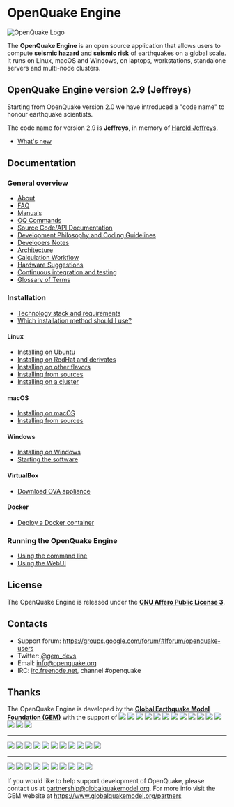 # OpenQuake Engine

![OpenQuake Logo](https://github.com/gem/oq-infrastructure/raw/master/logos/oq-logo.png)

The **OpenQuake Engine** is an open source application that allows users to compute **seismic hazard** and **seismic risk** of earthquakes on a global scale. It runs on Linux, macOS and Windows, on laptops, workstations, standalone servers and multi-node clusters.

<!-- GEM BEGIN: apply the following patch with the proper values for the next release
-| Jenkins (Python 2) | Travis CI (Python 3) |
-|       :---:        |         :---:        |
-| [![Build Status](https://ci.openquake.org/job/master_oq-engine/badge/icon)](https://ci.openquake.org/job/master_oq-engine/) | [![Build Status](https://travis-ci.org/gem/oq-engine.svg?branch=master)](https://travis-ci.org/gem/oq-engine) |
 
-### Current stable
+## OpenQuake Engine version 2.6 (Gutenberg)
 
-Current stable version is the **OpenQuake Engine 2.5** 'Fourier'. The documentation is available at https://github.com/gem/oq-engine/tree/engine-2.5#openquake-engine.
-* [What's new](https://github.com/gem/oq-engine/blob/engine-2.5/doc/whats-new.md)
-
+Starting from OpenQuake version 2.0 we have introduced a "code name" to honour earthquake scientists.
 
+The code name for version 2.6 is **Gutenberg**, in memory of [Beno Gutenberg](https://en.wikipedia.org/wiki/Beno_Gutenberg).
+* [What's new](https://github.com/gem/oq-engine/blob/engine-2.6/doc/whats-new.md)
+ 
+## Documentation
-## Documentation (master tree)
-->

## OpenQuake Engine version 2.9 (Jeffreys)

Starting from OpenQuake version 2.0 we have introduced a "code name" to honour earthquake scientists.

The code name for version 2.9 is **Jeffreys**, in memory of [Harold Jeffreys](https://en.wikipedia.org/wiki/Harold_Jeffreys).
* [What's new](https://github.com/gem/oq-engine/blob/engine-2.9/doc/whats-new.md)

## Documentation

<!-- GEM END -->

### General overview

* [About](https://github.com/gem/oq-engine/blob/engine-2.9/doc/about.md)
* [FAQ](https://github.com/gem/oq-engine/blob/engine-2.9/doc/faq.md)
* [Manuals](https://www.globalquakemodel.org/single-post/OpenQuake-Engine-Manual)
* [OQ Commands](https://github.com/gem/oq-engine/blob/engine-2.9/doc/oq-commands.md)
* [Source Code/API Documentation](http://docs.openquake.org/oq-engine/)
* [Development Philosophy and Coding Guidelines](https://github.com/gem/oq-engine/blob/engine-2.9/doc/development-guidelines.md)
* [Developers Notes](https://github.com/gem/oq-engine/blob/engine-2.9/doc/developers-notes.md)
* [Architecture](https://github.com/gem/oq-engine/blob/engine-2.9/doc/sphinx/architecture.rst)
* [Calculation Workflow](https://github.com/gem/oq-engine/blob/engine-2.9/doc/calculation-workflow.md)
* [Hardware Suggestions](https://github.com/gem/oq-engine/blob/engine-2.9/doc/hardware-suggestions.md)
* [Continuous integration and testing](https://github.com/gem/oq-engine/blob/engine-2.9/doc/testing.md)
* [Glossary of Terms](https://github.com/gem/oq-engine/blob/engine-2.9/doc/glossary.md)

### Installation

* [Technology stack and requirements](https://github.com/gem/oq-engine/blob/engine-2.9/doc/requirements.md)
* [Which installation method should I use?](https://github.com/gem/oq-engine/blob/engine-2.9/doc/installing/overview.md)

#### Linux

* [Installing on Ubuntu](https://github.com/gem/oq-engine/blob/engine-2.9/doc/installing/ubuntu.md)
* [Installing on RedHat and derivates](https://github.com/gem/oq-engine/blob/engine-2.9/doc/installing/rhel.md)
* [Installing on other flavors](https://github.com/gem/oq-engine/blob/engine-2.9/doc/installing/linux-generic.md)
* [Installing from sources](https://github.com/gem/oq-engine/blob/engine-2.9/doc/installing/development.md)
* [Installing on a cluster](https://github.com/gem/oq-engine/blob/engine-2.9/doc/installing/cluster.md)

#### macOS

* [Installing on macOS](https://github.com/gem/oq-engine/blob/engine-2.9/doc/installing/macos.md)
* [Installing from sources](https://github.com/gem/oq-engine/blob/engine-2.9/doc/installing/development.md#macos)

#### Windows

* [Installing on Windows](https://github.com/gem/oq-engine/blob/engine-2.9/doc/installing/windows.md)
* [Starting the software](https://github.com/gem/oq-engine/blob/engine-2.9/doc/running/windows.md)

#### VirtualBox

* [Download OVA appliance](https://downloads.openquake.org/ova/stable/)

#### Docker

* [Deploy a Docker container](https://github.com/gem/oq-engine/blob/engine-2.9/doc/installing/docker.md)

### Running the OpenQuake Engine

* [Using the command line](https://github.com/gem/oq-engine/blob/engine-2.9/doc/running/unix.md)
* [Using the WebUI](https://github.com/gem/oq-engine/blob/engine-2.9/doc/running/server.md)


## License

The OpenQuake Engine is released under the **[GNU Affero Public License 3](https://github.com/gem/oq-engine/blob/engine-2.9/LICENSE)**.

## Contacts

* Support forum: https://groups.google.com/forum/#!forum/openquake-users
* Twitter: [@gem_devs](https://twitter.com/gem_devs)
* Email: info@openquake.org
* IRC: [irc.freenode.net](https://webchat.freenode.net/), channel #openquake

## Thanks

The OpenQuake Engine is developed by the **[Global Earthquake Model Foundation (GEM)](http://gem.foundation)** with the support of
![](https://github.com/gem/oq-infrastructure/raw/master/logos/aus.png)
![](https://github.com/gem/oq-infrastructure/raw/master/logos/cidigen.png)
![](https://github.com/gem/oq-infrastructure/raw/master/logos/sg_170x104.jpg)
![](https://github.com/gem/oq-infrastructure/raw/master/logos/gfz.png)
![](https://github.com/gem/oq-infrastructure/raw/master/logos/pcn.jpg)
![](https://github.com/gem/oq-infrastructure/raw/master/logos/nied.png)
![](https://github.com/gem/oq-infrastructure/raw/master/logos/nset.png)
![](https://github.com/gem/oq-infrastructure/raw/master/logos/morst.jpg)
![](https://github.com/gem/oq-infrastructure/raw/master/logos/RCN.jpg)
![](https://github.com/gem/oq-infrastructure/raw/master/logos/swiss_1.jpg)
![](https://github.com/gem/oq-infrastructure/raw/master/logos/tem.jpg)
![](https://github.com/gem/oq-infrastructure/raw/master/logos/TCIP-01.png)
![](https://github.com/gem/oq-infrastructure/raw/master/logos/nerc.png)
![](https://github.com/gem/oq-infrastructure/raw/master/logos/usaid_BsOsE8Z_QZnaG6c.jpg)
![](https://github.com/gem/oq-infrastructure/raw/master/logos/FUNVISIS_GEM_logo.png)

***

![](https://github.com/gem/oq-infrastructure/raw/master/logos/FMGlobal.jpg)
![](https://github.com/gem/oq-infrastructure/raw/master/logos/hannoverRe.jpg)
![](https://github.com/gem/oq-infrastructure/raw/master/logos/Nephila.jpg)
![](https://github.com/gem/oq-infrastructure/raw/master/logos/munichre_HwOCwR4.jpg)
![](https://github.com/gem/oq-infrastructure/raw/master/logos/zurich_3eh504q.jpg)
![](https://github.com/gem/oq-infrastructure/raw/master/logos/Air_JlQh6Ke.jpg)
![](https://github.com/gem/oq-infrastructure/raw/master/logos/sur_170x104.jpg)
![](https://github.com/gem/oq-infrastructure/raw/master/logos/EUCENTRE_BRAw8x4.jpg)
![](https://github.com/gem/oq-infrastructure/raw/master/logos/GiroJ.jpg)
![](https://github.com/gem/oq-infrastructure/raw/master/logos/arup.jpg)
![](https://github.com/gem/oq-infrastructure/raw/master/logos/OYO_1.jpg)

***

![](https://github.com/gem/oq-infrastructure/raw/master/logos/OECD.jpg)
![](https://github.com/gem/oq-infrastructure/raw/master/logos/worldbank_2.jpg)
![](https://github.com/gem/oq-infrastructure/raw/master/logos/ISDR.jpg)
![](https://github.com/gem/oq-infrastructure/raw/master/logos/Unesco.jpg)
![](https://github.com/gem/oq-infrastructure/raw/master/logos/iaspei.jpg)
![](https://github.com/gem/oq-infrastructure/raw/master/logos/iaee.jpg)
![](https://github.com/gem/oq-infrastructure/raw/master/logos/istructe.jpg)
![](https://github.com/gem/oq-infrastructure/raw/master/logos/cssc.jpg)
![](https://github.com/gem/oq-infrastructure/raw/master/logos/IRDRICSU.png)
![](https://github.com/gem/oq-infrastructure/raw/master/logos/EERI_GEM.png)

If you would like to help support development of OpenQuake, please contact us at [partnership@globalquakemodel.org](mailto:partnership@globalquakemodel.org).
For more info visit the GEM website at https://www.globalquakemodel.org/partners

